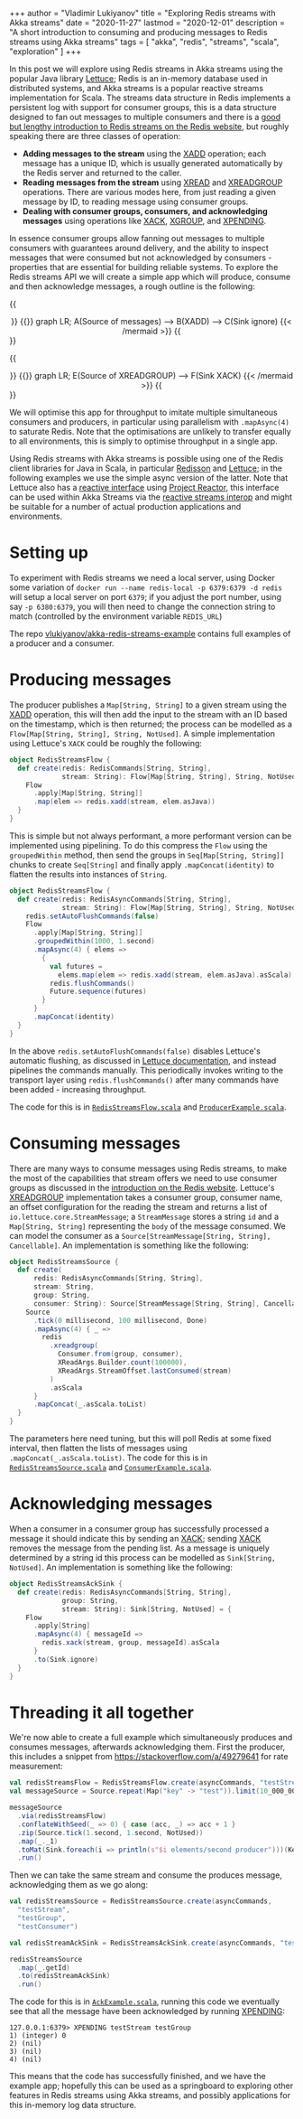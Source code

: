 +++
author = "Vladimir Lukiyanov"
title = "Exploring Redis streams with Akka streams"
date = "2020-11-27"
lastmod = "2020-12-01"
description = "A short introduction to consuming and producing messages to Redis streams using Akka streams"
tags = [
    "akka", "redis", "streams", "scala", "exploration"
]
+++

In this post we will explore using Redis streams in Akka streams using the popular Java library [Lettuce](https://github.com/lettuce-io/lettuce-core); Redis is an in-memory database used in distributed systems, and Akka streams is a popular reactive streams implementation for Scala. The streams data structure in Redis implements a persistent log with support for consumer groups, this is a data structure designed to fan out messages to multiple consumers and there is a [good but lengthy introduction to Redis streams on the Redis website](https://redis.io/topics/streams-intro), but roughly speaking there are three classes of operation:

* **Adding messages to the stream** using the [XADD](https://redis.io/commands/xadd) operation; each message has a unique ID, which is usually generated automatically by the Redis server and returned to the caller.
* **Reading messages from the stream** using [XREAD](https://redis.io/commands/xread) and [XREADGROUP](https://redis.io/commands/xreadgroup) operations. There are various modes here, from just reading a given message by ID, to reading message using consumer groups.
* **Dealing with consumer groups, consumers, and acknowledging messages** using operations like [XACK](https://redis.io/commands/xack), [XGROUP](https://redis.io/commands/xgroup), and [XPENDING](https://redis.io/commands/xgroup).

In essence consumer groups allow fanning out messages to multiple consumers with guarantees around delivery, and the ability to inspect messages that were consumed but not acknowledged by consumers - properties that are essential for building reliable systems. To explore the Redis streams API we will create a simple app which will produce, consume and then acknowledge messages, a rough outline is the following:

{{<center>}}
{{<mermaid>}}
graph LR;
    A(Source of messages) --> B(XADD) --> C(Sink ignore)
{{< /mermaid >}}
{{</center>}}

{{<center>}}
{{<mermaid>}}
graph LR;
    E(Source of XREADGROUP) --> F(Sink XACK)
{{< /mermaid >}}
{{</center>}}

We will optimise this app for throughput to imitate multiple simultaneous consumers and producers, in particular using parallelism with `.mapAsync(4)` to saturate Redis. Note that the optimisations are unlikely to transfer equally to all environments, this is simply to optimise throughput in a single app.

Using Redis streams with Akka streams is possible using one of the Redis client libraries for Java in Scala, in particular [Redisson](https://github.com/redisson/redisson) and [Lettuce](https://github.com/lettuce-io/lettuce-core); in the following examples we use the simple async version of the latter. Note that Lettuce also has a [reactive interface](https://github.com/lettuce-io/lettuce-core/wiki/Reactive-API-(5.0)) using [Project Reactor](http://projectreactor.io/), this interface can be used within Akka Streams via the [reactive streams interop](https://doc.akka.io/docs/akka/current/stream/reactive-streams-interop.html) and might be suitable for a number of actual production applications and environments.

# Setting up

To experiment with Redis streams we need a local server, using Docker some variation of `docker run --name redis-local -p 6379:6379 -d redis` will setup a local server on port `6379`; if you adjust the port number, using say `-p 6380:6379`, you will then need to change the connection string to match (controlled by the environment variable `REDIS_URL`)

The repo [vlukiyanov/akka-redis-streams-example](https://github.com/vlukiyanov/akka-redis-streams-example) contains full examples of a producer and a consumer.

# Producing messages

The producer publishes a `Map[String, String]` to a given stream using the [XADD](https://redis.io/commands/xadd) operation, this will then add the input to the stream with an ID based on the timestamp, which is then returned; the process can be modelled as a `Flow[Map[String, String], String, NotUsed]`. A simple implementation using Lettuce's `XACK` could be roughly the following:

```scala
object RedisStreamsFlow {
  def create(redis: RedisCommands[String, String],
             stream: String): Flow[Map[String, String], String, NotUsed] = {
    Flow
      .apply[Map[String, String]]
      .map(elem => redis.xadd(stream, elem.asJava))
  }
}
```

This is simple but not always performant, a more performant version can be implemented using pipelining. To do this compress the `Flow` using the `groupedWithin` method, then send the groups in `Seq[Map[String, String]]` chunks to create `Seq[String]` and finally apply `.mapConcat(identity)` to flatten the results into instances of `String`.

```scala
object RedisStreamsFlow {
  def create(redis: RedisAsyncCommands[String, String],
             stream: String): Flow[Map[String, String], String, NotUsed] = {
    redis.setAutoFlushCommands(false)
    Flow
      .apply[Map[String, String]]
      .groupedWithin(1000, 1.second)
      .mapAsync(4) { elems =>
        {
          val futures =
            elems.map(elem => redis.xadd(stream, elem.asJava).asScala)
          redis.flushCommands()
          Future.sequence(futures)
        }
      }
      .mapConcat(identity)
  }
}
```

In the above `redis.setAutoFlushCommands(false)` disables Lettuce's automatic flushing, as discussed in [Lettuce documentation](https://lettuce.io/core/release/reference/#_pipelining_and_command_flushing), and instead pipelines the commands manually. This periodically invokes writing to the transport layer using `redis.flushCommands()` after many commands have been added - increasing throughput. 

The code for this is in [`RedisStreamsFlow.scala`](https://github.com/vlukiyanov/akka-redis-streams-example/blob/main/src/main/scala/api/RedisStreamsFlow.scala) and [`ProducerExample.scala`](https://github.com/vlukiyanov/akka-redis-streams-example/blob/main/src/main/scala/example/ProducerExample.scala).

# Consuming messages

There are many ways to consume messages using Redis streams, to make the most of the capabilities that stream offers we need to use consumer groups as discussed in the [introduction on the Redis website](https://redis.io/topics/streams-intro). Lettuce's [XREADGROUP](https://redis.io/commands/xreadgroup) implementation takes a consumer group, consumer name, an offset configuration for the reading the stream and returns a  list of `io.lettuce.core.StreamMessage`; a `StreamMessage` stores a string `id` and a `Map[String, String]` representing the `body` of the message consumed. We can model the consumer as a `Source[StreamMessage[String, String], Cancellable]`. An implementation is something like the following:

```scala
object RedisStreamsSource {
  def create(
      redis: RedisAsyncCommands[String, String],
      stream: String,
      group: String,
      consumer: String): Source[StreamMessage[String, String], Cancellable] = {
    Source
      .tick(0 millisecond, 100 millisecond, Done)
      .mapAsync(4) { _ =>
        redis
          .xreadgroup(
            Consumer.from(group, consumer),
            XReadArgs.Builder.count(100000),
            XReadArgs.StreamOffset.lastConsumed(stream)
          )
          .asScala
      }
      .mapConcat(_.asScala.toList)
  }
}
```

The parameters here need tuning, but this will poll Redis at some fixed interval, then flatten the lists of messages using `.mapConcat(_.asScala.toList)`. The code for this is in [`RedisStreamsSource.scala`](https://github.com/vlukiyanov/akka-redis-streams-example/blob/main/src/main/scala/api/RedisStreamsSource.scala) and [`ConsumerExample.scala`](https://github.com/vlukiyanov/akka-redis-streams-example/blob/main/src/main/scala/example/ConsumerExample.scala).

# Acknowledging messages

When a consumer in a consumer group has successfully processed a message it should indicate this by sending an [XACK](https://redis.io/commands/xack); sending [XACK](https://redis.io/commands/xack) removes the message from the pending list. As a message is uniquely determined by a string id this process can be modelled as `Sink[String, NotUsed]`. An implementation is something like the following:

```scala
object RedisStreamsAckSink {
  def create(redis: RedisAsyncCommands[String, String],
             group: String,
             stream: String): Sink[String, NotUsed] = {
    Flow
      .apply[String]
      .mapAsync(4) { messageId =>
        redis.xack(stream, group, messageId).asScala
      }
      .to(Sink.ignore)
  }
}
```

# Threading it all together

We're now able to create a full example which simultaneously produces and consumes messages, afterwards acknowledging them. First the producer, this includes a snippet from https://stackoverflow.com/a/49279641 for rate measurement:

```scala
val redisStreamsFlow = RedisStreamsFlow.create(asyncCommands, "testStream")
val messageSource = Source.repeat(Map("key" -> "test")).limit(10_000_000)

messageSource
  .via(redisStreamsFlow)
  .conflateWithSeed(_ => 0) { case (acc, _) => acc + 1 }
  .zip(Source.tick(1.second, 1.second, NotUsed))
  .map(_._1)
  .toMat(Sink.foreach(i => println(s"$i elements/second producer")))(Keep.right)
  .run()
```

Then we can take the same stream and consume the produces message, acknowledging them as we go along:

```scala
val redisStreamsSource = RedisStreamsSource.create(asyncCommands,
  "testStream",
  "testGroup",
  "testConsumer")

val redisStreamAckSink = RedisStreamsAckSink.create(asyncCommands, "testGroup", "testStream")

redisStreamsSource
  .map(_.getId)
  .to(redisStreamAckSink)
  .run()
```

The code for this is in [`AckExample.scala`](https://github.com/vlukiyanov/akka-redis-streams-example/blob/main/src/main/scala/example/AckExample.scala), running this code we eventually see that all the message have been acknowledged by running [XPENDING](https://redis.io/commands/xpending):

```
127.0.0.1:6379> XPENDING testStream testGroup
1) (integer) 0
2) (nil)
3) (nil)
4) (nil)
```

This means that the code has successfully finished, and we have the example app; hopefully this can be used as a springboard to exploring other features in Redis streams using Akka streams, and possibly applications for this in-memory log data structure.

